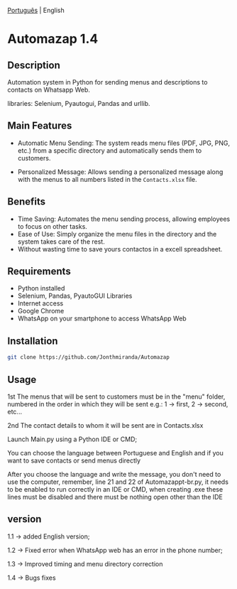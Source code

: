 [Português](https://github.com/Jonthmiranda/Automazap/blob/main/README%20pt-br.md) | English

# Automazap 1.4

 ## Description

 Automation system in Python for sending menus and descriptions to contacts on Whatsapp Web.

 libraries: Selenium, Pyautogui, Pandas and urllib.

 ## Main Features

 - Automatic Menu Sending: The system reads menu files (PDF, JPG, PNG, etc.) from a specific directory and automatically sends them to customers.

 - Personalized Message: Allows sending a personalized message along with the menus to all numbers listed in the `Contacts.xlsx` file.

 ## Benefits

 - Time Saving: Automates the menu sending process, allowing employees to focus on other tasks.
 - Ease of Use: Simply organize the menu files in the directory and the system takes care of the rest.
 - Without wasting time to save yours contactos in a excell spreadsheet.

 ## Requirements

 - Python installed
 - Selenium, Pandas, PyautoGUI Libraries
 - Internet access
 - Google Chrome
 - WhatsApp on your smartphone to access WhatsApp Web

 ## Installation

 ```bash
 git clone https://github.com/Jonthmiranda/Automazap
 ```

 ## Usage
 1st The menus that will be sent to customers must be in the "menu" folder, numbered in the order in which they will be sent e.g.: 1 -> first, 2 -> second, etc...

 2nd The contact details to whom it will be sent are in Contacts.xlsx

 Launch Main.py using a Python IDE or CMD;

 You can choose the language between Portuguese and English and if you want to save contacts or send menus directly

 After you choose the language and write the message, you don't need to use the computer, remember, line 21 and 22 of Automazappt-br.py, it needs to be enabled to run correctly in an IDE or CMD, when creating .exe these lines must be disabled and there must be nothing open other than the IDE

## version

1.1 -> added English version;

1.2 -> Fixed error when WhatsApp web has an error in the phone number;

1.3 -> Improved timing and menu directory correction

1.4 -> Bugs fixes
